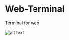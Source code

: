 # Web-Terminal
Terminal for web

![alt text](https://github.com/great-coder/Web-Terminal/tree/master/assets/img/sample.png?raw=true)

